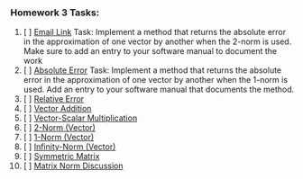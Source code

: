 ### Homework 3 Tasks:

1. [ ] [Email Link](1-EmailLink.md)
Task: Implement a method that returns the absolute error in the approximation of one vector by another when the 2-norm is used. Make sure to add an entry to your software manual to document the work
2. [ ] [Absolute Error](2-AbsoluteError.md)
Task: Implement a method that returns the absolute error in the approximation of one vector by another when the 1-norm is used. Add an entry to your software manual that documents the method. 
3. [ ] [Relative Error](3-RelativeError.md)
4. [ ] [Vector Addition](4-VectorAddition.md)
5. [ ] [Vector-Scalar Multiplication](5-ScalarVectorMultiplication.md)
6. [ ] [2-Norm (Vector)](6-2Norm.md)
7. [ ] [1-Norm (Vector)](7-1Norm.md)
8. [ ] [Infinity-Norm (Vector)](8-InfinityNorm.md)
9. [ ] [Symmetric Matrix](9-SymmetricMatrix.md)
10. [ ] [Matrix Norm Discussion](10-MatrixNormDiscussion.md)

